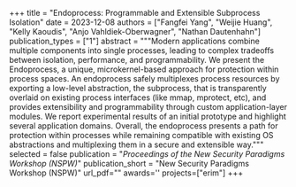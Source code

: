 +++
title = "Endoprocess: Programmable and Extensible Subprocess Isolation"
date = 2023-12-08
authors = ["Fangfei Yang", "Weijie Huang", "Kelly Kaoudis", "Anjo Vahldiek-Oberwagner", "Nathan Dautenhahn"]
publication_types = ["1"]
abstract = """Modern applications combine multiple components into single processes, leading to complex tradeoffs between isolation, performance, and programmability. We present the Endoprocess, a unique, microkernel-based approach for protection within process spaces. An endoprocess safely multiplexes process resources by exporting a low-level abstraction, the subprocess, that is transparently overlaid on existing process interfaces (like mmap, mprotect, etc), and provides extensibility and programmability through custom application-layer modules. We report experimental results of an initial prototype and highlight several application domains. Overall, the endoprocess presents a path for protection within processes while remaining compatible with existing OS abstractions and multiplexing them in a secure and extensible way."""
selected = false
publication = "*Proceedings of the New Security Paradigms Workshop (NSPW)*"
publication_short = "New Security Paradigms Workshop (NSPW)"
url_pdf=""
awards=''
projects=["erim"]
+++
